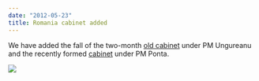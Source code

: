 ```yaml
---
date: "2012-05-23"
title: Romania cabinet added
---
```


We have added the fall of the two-month [old cabinet]( http://dev.parlgov.org/data/rou/cabinet-party/2012-02-09/) under PM Ungureanu and the recently formed [cabinet]( http://dev.parlgov.org/data/rou/cabinet-party/2012-05-07/) under PM Ponta.

![](/images/parliament-germany.jpg)
